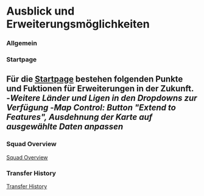 # Ausblick und Erweiterungsmöglichkeiten

### Allgemein

### Startpage
Für die [Startpage](#startpage) bestehen folgenden Punkte und Fuktionen für Erweiterungen in der Zukunft.
  -***Weitere Länder und Ligen in den Dropdowns zur Verfügung***
  -***Map Control: Button "Extend to Features", Ausdehnung der Karte auf ausgewählte Daten anpassen***
  -

### Squad Overview
[Squad Overview](#squad-overview)

### Transfer History
[Transfer History](#transfer-history)

